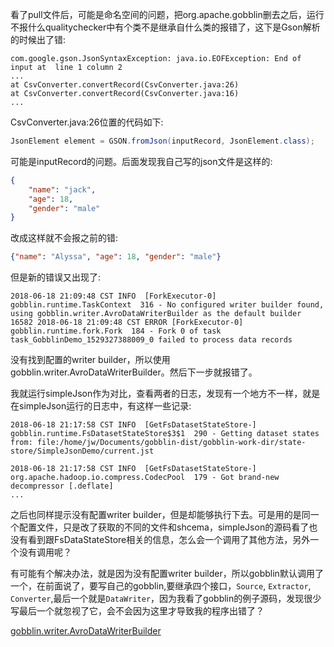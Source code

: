 看了pull文件后，可能是命名空间的问题，把org.apache.gobblin删去之后，运行不报什么qualitychecker中有个类不是继承自什么类的报错了，这下是Gson解析的时候出了错:
```
com.google.gson.JsonSyntaxException: java.io.EOFException: End of input at  line 1 column 2
...
at CsvConverter.convertRecord(CsvConverter.java:26)
at CsvConverter.convertRecord(CsvConverter.java:16)
...
```
CsvConverter.java:26位置的代码如下:
```java
JsonElement element = GSON.fromJson(inputRecord, JsonElement.class);
```
可能是inputRecord的问题。后面发现我自己写的json文件是这样的:
```json
{
    "name": "jack",
    "age": 18,
    "gender": "male"
}
```
改成这样就不会报之前的错:
```json
{"name": "Alyssa", "age": 18, "gender": "male"}
```
但是新的错误又出现了:
```
2018-06-18 21:09:48 CST INFO  [ForkExecutor-0] gobblin.runtime.TaskContext  316 - No configured writer builder found, using gobblin.writer.AvroDataWriterBuilder as the default builder
16582 2018-06-18 21:09:48 CST ERROR [ForkExecutor-0] gobblin.runtime.fork.Fork  184 - Fork 0 of task task_GobblinDemo_1529327388009_0 failed to process data records
```
没有找到配置的writer builder，所以使用gobblin.writer.AvroDataWriterBuilder。然后下一步就报错了。

我就运行simpleJson作为对比，查看两者的日志，发现有一个地方不一样，就是在simpleJson运行的日志中，有这样一些记录:
```
2018-06-18 21:17:58 CST INFO  [GetFsDatasetStateStore-] gobblin.runtime.FsDatasetStateStore$3$1  290 - Getting dataset states from: file:/home/jw/Documents/gobblin-dist/gobblin-work-dir/state-store/SimpleJsonDemo/current.jst

2018-06-18 21:17:58 CST INFO  [GetFsDatasetStateStore-] org.apache.hadoop.io.compress.CodecPool  179 - Got brand-new decompressor [.deflate]
...
```
之后也同样提示没有配置writer builder，但是却能够执行下去。可是用的是同一个配置文件，只是改了获取的不同的文件和shcema，simpleJson的源码看了也没有看到跟FsDataStateStore相关的信息，怎么会一个调用了其他方法，另外一个没有调用呢？

有可能有个解决办法，就是因为没有配置writer builder，所以gobblin默认调用了一个，在前面说了，要写自己的gobblin,要继承四个接口，`Source`, `Extractor`, `Converter`,最后一个就是`DataWriter`，因为我看了gobblin的例子源码，发现很少写最后一个就忽视了它，会不会因为这里才导致我的程序出错了？

[gobblin.writer.AvroDataWriterBuilder](https://github.com/apache/incubator-gobblin/blob/master/gobblin-core/src/main/java/org/apache/gobblin/writer/AvroDataWriterBuilder.java#L34)

